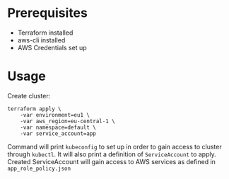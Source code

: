 # Prerequisites
- Terraform installed
- aws-cli installed
- AWS Credentials set up

# Usage
Create cluster:
```
terraform apply \
    -var environment=eu1 \
    -var aws_region=eu-central-1 \
    -var namespace=default \
    -var service_account=app
```

Command will print `kubeconfig` to set up in order to gain access to cluster through `kubectl`.
It will also print a definition of `ServiceAccount` to apply.
Created ServiceAccount will gain access to AWS services as defined in `app_role_policy.json`
